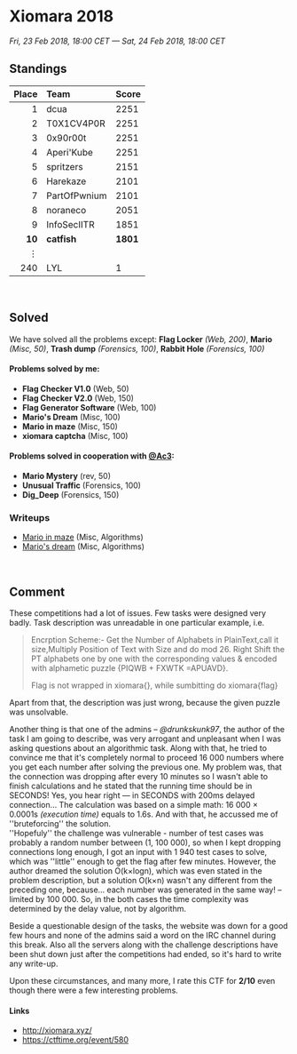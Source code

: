 # Xiomara 2018
*Fri, 23 Feb 2018, 18:00 CET — Sat, 24 Feb 2018, 18:00 CET*

## Standings

Place | Team | Score
---: | :---- | :---
1 | dcua | 2251
2 | T0X1CV4P0R | 2251
3 | 0x90r00t | 2251
4 | Aperi'Kube | 2251
5 | spritzers | 2151
6 | Harekaze | 2101
7 | PartOfPwnium | 2101
8 | noraneco | 2051
9 | InfoSecIITR | 1851
**10** | **catfish** | **1801**
&vellip; | | 
240 | LYL | 1

&nbsp;


## Solved
We have solved all the problems except: **Flag Locker** *(Web, 200)*, **Mario** *(Misc, 50)*, **Trash dump** *(Forensics, 100)*, **Rabbit Hole** *(Forensics, 100)*

#### Problems solved by me:
- **Flag Checker V1.0** (Web, 50)
- **Flag Checker V2.0** (Web, 150)
- **Flag Generator Software** (Web, 100)
- **Mario's Dream** (Misc, 100)
- **Mario in maze** (Misc, 150)
- **xiomara captcha** (Misc, 100)

#### Problems solved in cooperation with [@Ac3]:
- **Mario Mystery** (rev, 50)
- **Unusual Traffic** (Forensics, 100)
- **Dig_Deep** (Forensics, 150)

### Writeups
- [Mario in maze](https://github.com/terjanq/Flag-Capture/tree/master/Xiomara%202018/Mario%20in%20Maze#mario-in-maze--write-up-by-terjanq) (Misc, Algorithms)
- [Mario's dream](https://github.com/terjanq/Flag-Capture/tree/master/Xiomara%202018/Marioes%20dream#marios-dream--write-up-by-terjanq) (Misc, Algorithms)

&nbsp;

## Comment
These competitions had a lot of issues. Few tasks were designed very badly. Task description was unreadable in one particular example, i.e.
> Encrption Scheme:-
Get the Number of Alphabets in PlainText,call it size,Multiply Position of Text with Size and do mod 26.
Right Shift the PT alphabets one by one with the corresponding values & encoded with alphametic puzzle {PIQWB + FXWTK =APUAVD}.  
>  
> Flag is not wrapped in xiomara{}, while sumbitting do xiomara{flag}

Apart from that, the description was just wrong, because the given puzzle was unsolvable. 

Another thing is that one of the admins &ndash; *@drunkskunk97*, the author of the task I am going to describe, was very arrogant and unpleasant when I was asking questions about an algorithmic task. Along with that, he tried to convince me that it's completely normal to proceed 16 000 numbers where you get each number after solving the previous one. My problem was, that the connection was dropping after every 10 minutes so I wasn't able to finish calculations and he stated that the running time should be in SECONDS! Yes, you hear right &mdash; in SECONDS with 200ms delayed connection... The calculation was based on a simple math: 16 000 &times; 0.0001s *(execution time)* equals to 1.6s. And with that, he accussed me of ''bruteforcing'' the solution.    
''Hopefuly'' the challenge was vulnerable - number of test cases was probably a random number between (1, 100 000), so when I kept dropping connections long enough, I got an input with 1 940 test cases to solve, which was ''little'' enough to get the flag after few minutes.
However, the author dreamed the solution O(k&times;logn), which was even stated in the problem description, but a solution O(k&times;n) wasn't any different from the preceding one, because... each number was generated in the same way! &ndash; limited by 100 000. So, in the both cases the time complexity was determined by the delay value, not by algorithm.

Beside a questionable design of the tasks, the website was down for a good few hours and none of the admins said a word on the IRC channel during this break. Also all the servers along with the challenge descriptions have been shut down just after the competitions had ended, so it's hard to write any write-up.  

Upon these circumstances, and many more, I rate this CTF for **2/10** even though there were a few interesting problems.


#### Links
- http://xiomara.xyz/
- https://ctftime.org/event/580


[@Ac3]:<https://github.com/Acee11>
[stawrocek]:<https://github.com/stawrocek>
[terjanq]:<https://github.com/terjanq>